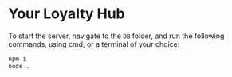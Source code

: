 # Your Loyalty Hub
To start the server, navigate to the `DB` folder, and run the following commands, using cmd, or a terminal of your choice:
```sh
npm i
node .
```

